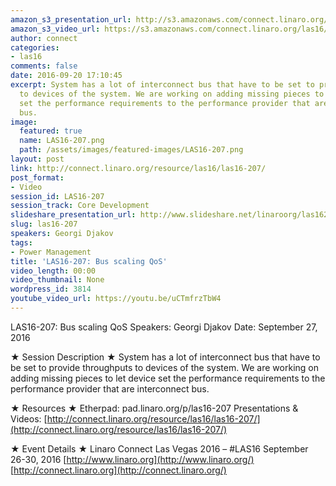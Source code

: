 ```yaml
---
amazon_s3_presentation_url: http://s3.amazonaws.com/connect.linaro.org/las16/Presentations/Tuesday/LAS16-207%20-%20Bus%20scaling%20QoS.pdf
amazon_s3_video_url: https://s3.amazonaws.com/connect.linaro.org/las16/Videos/Tuesday/LAS16-207%20Bus%20scaling%20QoS.mp4
author: connect
categories:
- las16
comments: false
date: 2016-09-20 17:10:45
excerpt: System has a lot of interconnect bus that have to be set to provide throughputs
  to devices of the system. We are working on adding missing pieces to let device
  set the performance requirements to the performance provider that are interconnect
  bus.
image:
  featured: true
  name: LAS16-207.png
  path: /assets/images/featured-images/LAS16-207.png
layout: post
link: http://connect.linaro.org/resource/las16/las16-207/
post_format:
- Video
session_id: LAS16-207
session_track: Core Development
slideshare_presentation_url: http://www.slideshare.net/linaroorg/las16207-bus-scaling-qos
slug: las16-207
speakers: Georgi Djakov
tags:
- Power Management
title: 'LAS16-207: Bus scaling QoS'
video_length: 00:00
video_thumbnail: None
wordpress_id: 3814
youtube_video_url: https://youtu.be/uCTmfrzTbW4
---
```


LAS16-207: Bus scaling QoS
Speakers: Georgi Djakov
Date: September 27, 2016

★ Session Description ★
System has a lot of interconnect bus that have to be set to provide throughputs to devices of the system. We are working on adding missing pieces to let device set the performance requirements to the performance provider that are interconnect bus.

★ Resources ★
Etherpad: pad.linaro.org/p/las16-207
Presentations & Videos: [http://connect.linaro.org/resource/las16/las16-207/](http://connect.linaro.org/resource/las16/las16-207/)

★ Event Details ★
Linaro Connect Las Vegas 2016 – #LAS16
September 26-30, 2016
[http://www.linaro.org](http://www.linaro.org/)
[http://connect.linaro.org](http://connect.linaro.org/)
